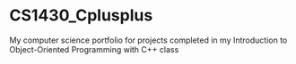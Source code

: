# CS1430_Cplusplus
My computer science portfolio for projects completed in my Introduction to Object-Oriented Programming with C++ class 
